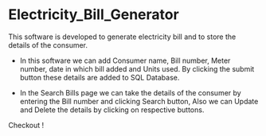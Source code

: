 # Electricity_Bill_Generator

This software is developed to generate electricity bill and to store the details of the consumer.

* In this software we can add Consumer name, Bill number, Meter number, date in which bill added and Units used. By clicking the submit button these details are added to SQL Database.

* In the Search Bills page we can take the details of the consumer by entering the Bill number and clicking Search button, Also we can Update and Delete the details by clicking on respective buttons.

Checkout !

